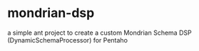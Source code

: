 # mondrian-dsp
a simple ant project to create a custom Mondrian Schema DSP (DynamicSchemaProcessor) for Pentaho
